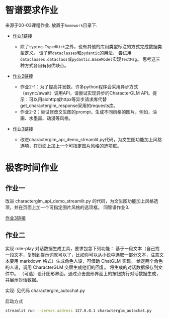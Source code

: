 # 智谱要求作业
来源于00-03课程作业.
放置于`homework`目录下.

- [作业1链接](./homework/homework_01.md)
  - 除了`typing.TypedDict`之外，也有其他的库用类型标注的方式完成数据类型定义。 请了解`dataclasses`和`pydantic`的用法， 尝试用`dataclasses.dataclass`或`pydantic.BaseModel`实现`TextMsg`。 思考这三种方式各自有何优缺点。


- [作业2链接](./homework/homework_02.md)
  - 作业2-1：为了提高并发数，许多python程序会采用异步方式（async/await）调用API，请尝试实现异步的CharacterGLM API。提示：可以用aiohttp或httpx等异步请求库代替get_characterglm_response采用的requests库。
  - 作业2-2：尝试修改文生图的prompt，生成不同风格的图片，例如，油画、水墨画、动漫等风格。

- [作业3链接](./homework/homework_03.md)
  - 改进characterglm_api_demo_streamlit.py代码，为文生图功能加上风格选项，在页面上加上一个可指定图片风格的选项框。

# 极客时间作业
## 作业一
改进 characterglm_api_demo_streamlit.py 的代码，为文生图功能加上风格选项，并在页面上加一个可指定图片风格的选项框。
同智谱作业3.

[作业3链接](./homework/homework_03.md)

## 作业二
实现 role-play 对话数据生成工具，要求包含下列功能：
基于一段文本（自己找一段文本，复制到提示词就可以了，比如你可以从小说中选取一部分文本，注意文本要用 markdown 格式）生成角色人设，可借助 ChatGLM 实现。
给定两个角色的人设，调用 CharacterGLM 交替生成他们的回复。
将生成的对话数据保存到文件中。
（可选）设计图形界面，通过点击图形界面上的按钮执行对话数据生成，并展示对话数据。

实现: 见代码
characterglm_autochat.py

启动方式
```bash
streamlit run --server.address 127.0.0.1 characterglm_autochat.py
```
